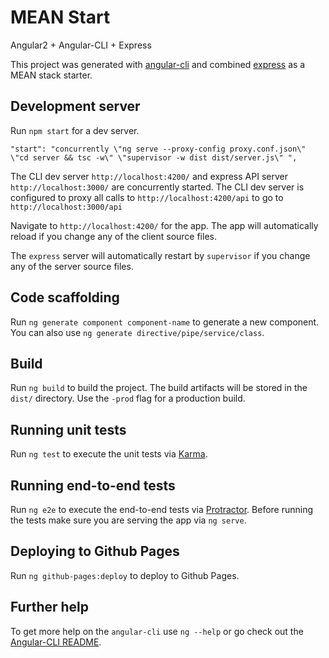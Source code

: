 # MEAN Start

Angular2 + Angular-CLI + Express

This project was generated with [angular-cli](https://github.com/angular/angular-cli) 
and combined [express](https://github.com/expressjs/express) as a MEAN stack starter. 

## Development server
Run `npm start` for a dev server. 
```
"start": "concurrently \"ng serve --proxy-config proxy.conf.json\" \"cd server && tsc -w\" \"supervisor -w dist dist/server.js\" ",
```
The CLI dev server `http://localhost:4200/` and express API server `http://localhost:3000/` are concurrently started. 
The CLI dev server is configured to proxy all calls to `http://localhost:4200/api` to go to `http://localhost:3000/api`

Navigate to `http://localhost:4200/` for the app. The app will automatically reload if you change any of the client source files.

The `express` server will automatically restart by `supervisor` if you change any of the server source files.

## Code scaffolding

Run `ng generate component component-name` to generate a new component. You can also use `ng generate directive/pipe/service/class`.

## Build

Run `ng build` to build the project. The build artifacts will be stored in the `dist/` directory. Use the `-prod` flag for a production build.

## Running unit tests

Run `ng test` to execute the unit tests via [Karma](https://karma-runner.github.io).

## Running end-to-end tests

Run `ng e2e` to execute the end-to-end tests via [Protractor](http://www.protractortest.org/).
Before running the tests make sure you are serving the app via `ng serve`.

## Deploying to Github Pages

Run `ng github-pages:deploy` to deploy to Github Pages.

## Further help

To get more help on the `angular-cli` use `ng --help` or go check out the [Angular-CLI README](https://github.com/angular/angular-cli/blob/master/README.md).
